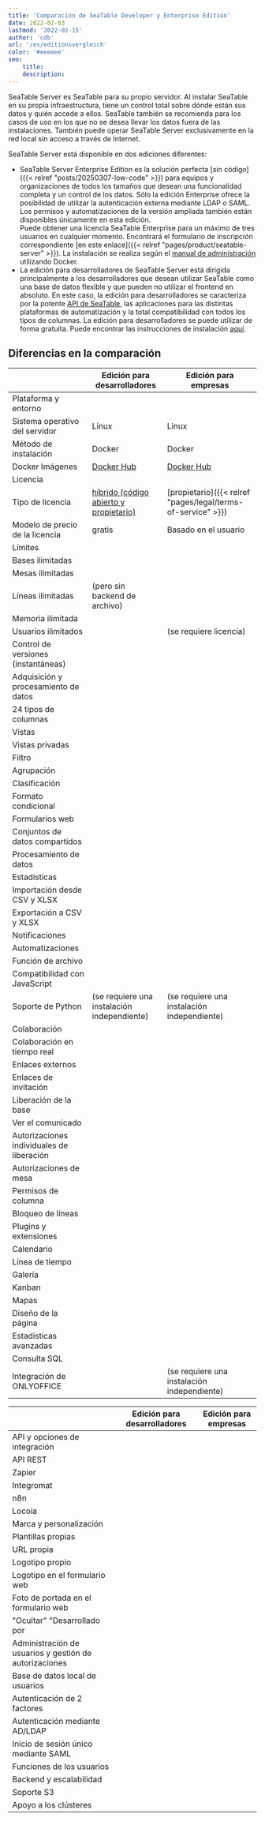 ```yaml
---
title: 'Comparación de SeaTable Developer y Enterprise Edition'
date: 2022-02-03
lastmod: '2022-02-15'
author: 'cdb'
url: '/es/editionsvergleich'
color: '#eeeeee'
seo:
    title:
    description:
---
```


SeaTable Server es SeaTable para su propio servidor. Al instalar SeaTable en su propia infraestructura, tiene un control total sobre dónde están sus datos y quién accede a ellos. SeaTable también se recomienda para los casos de uso en los que no se desea llevar los datos fuera de las instalaciones. También puede operar SeaTable Server exclusivamente en la red local sin acceso a través de Internet.

SeaTable Server está disponible en dos ediciones diferentes:

- SeaTable Server Enterprise Edition es la solución perfecta [sin código]({{< relref "posts/20250307-low-code" >}}) para equipos y organizaciones de todos los tamaños que desean una funcionalidad completa y un control de los datos. Sólo la edición Enterprise ofrece la posibilidad de utilizar la autenticación externa mediante LDAP o SAML. Los permisos y automatizaciones de la versión ampliada también están disponibles únicamente en esta edición.  
   Puede obtener una licencia SeaTable Enterprise para un máximo de tres usuarios en cualquier momento. Encontrará el formulario de inscripción correspondiente [en este enlace]({{< relref "pages/product/seatable-server" >}}). La instalación se realiza según el [manual de administración](https://manual.seatable.io/docker/Enterprise-Edition/Deploy%20SeaTable-EE%20with%20Docker/) utilizando Docker.
- La edición para desarrolladores de SeaTable Server está dirigida principalmente a los desarrolladores que desean utilizar SeaTable como una base de datos flexible y que pueden no utilizar el frontend en absoluto. En este caso, la edición para desarrolladores se caracteriza por la potente [API de SeaTable](https://api.seatable.com/), las aplicaciones para las distintas plataformas de automatización y la total compatibilidad con todos los tipos de columnas. La edición para desarrolladores se puede utilizar de forma gratuita. Puede encontrar las instrucciones de instalación [aquí](https://manual.seatable.io/docker/Developer-Edition/Deploy%20SeaTable-DE%20with%20Docker/).

## Diferencias en la comparación

|                                           | Edición para desarrolladores                                                       | Edición para empresas                                              |
| ----------------------------------------- | ---------------------------------------------------------------------------------- | ------------------------------------------------------------------ |
| Plataforma y entorno                      |                                                                                    |                                                                    |
| Sistema operativo del servidor            | Linux                                                                              | Linux                                                              |
| Método de instalación                     | Docker                                                                             | Docker                                                             |
| Docker Imágenes                           | [Docker Hub](https://hub.docker.com/r/seatable/seatable-developer)                 | [Docker Hub](https://hub.docker.com/r/seatable/seatable-developer) |
| Licencia                                  |                                                                                    |                                                                    |
| Tipo de licencia                          | [híbrido (código abierto y propietario)](https://manual.seatable.io/home/#license) | [propietario]({{< relref "pages/legal/terms-of-service" >}})       |
| Modelo de precio de la licencia           | gratis                                                                             | Basado en el usuario                                               |
| Límites                                   |                                                                                    |                                                                    |
| Bases ilimitadas                          |                                                                                    |                                                                    |
| Mesas ilimitadas                          |                                                                                    |                                                                    |
| Líneas ilimitadas                         | (pero sin backend de archivo)                                                      |                                                                    |
| Memoria ilimitada                         |                                                                                    |                                                                    |
| Usuarios ilimitados                       |                                                                                    | (se requiere licencia)                                             |
| Control de versiones (instantáneas)       |                                                                                    |                                                                    |
| Adquisición y procesamiento de datos      |                                                                                    |                                                                    |
| 24 tipos de columnas                      |                                                                                    |                                                                    |
| Vistas                                    |                                                                                    |                                                                    |
| Vistas privadas                           |                                                                                    |                                                                    |
| Filtro                                    |                                                                                    |                                                                    |
| Agrupación                                |                                                                                    |                                                                    |
| Clasificación                             |                                                                                    |                                                                    |
| Formato condicional                       |                                                                                    |                                                                    |
| Formularios web                           |                                                                                    |                                                                    |
| Conjuntos de datos compartidos            |                                                                                    |                                                                    |
| Procesamiento de datos                    |                                                                                    |                                                                    |
| Estadísticas                              |                                                                                    |                                                                    |
| Importación desde CSV y XLSX              |                                                                                    |                                                                    |
| Exportación a CSV y XLSX                  |                                                                                    |                                                                    |
| Notificaciones                            |                                                                                    |                                                                    |
| Automatizaciones                          |                                                                                    |                                                                    |
| Función de archivo                        |                                                                                    |                                                                    |
| Compatibilidad con JavaScript             |                                                                                    |                                                                    |
| Soporte de Python                         | (se requiere una instalación independiente)                                        | (se requiere una instalación independiente)                        |
| Colaboración                              |                                                                                    |                                                                    |
| Colaboración en tiempo real               |                                                                                    |                                                                    |
| Enlaces externos                          |                                                                                    |                                                                    |
| Enlaces de invitación                     |                                                                                    |                                                                    |
| Liberación de la base                     |                                                                                    |                                                                    |
| Ver el comunicado                         |                                                                                    |                                                                    |
| Autorizaciones individuales de liberación |                                                                                    |                                                                    |
| Autorizaciones de mesa                    |                                                                                    |                                                                    |
| Permisos de columna                       |                                                                                    |                                                                    |
| Bloqueo de líneas                         |                                                                                    |                                                                    |
| Plugins y extensiones                     |                                                                                    |                                                                    |
| Calendario                                |                                                                                    |                                                                    |
| Línea de tiempo                           |                                                                                    |                                                                    |
| Galería                                   |                                                                                    |                                                                    |
| Kanban                                    |                                                                                    |                                                                    |
| Mapas                                     |                                                                                    |                                                                    |
| Diseño de la página                       |                                                                                    |                                                                    |
| Estadísticas avanzadas                    |                                                                                    |                                                                    |
| Consulta SQL                              |                                                                                    |                                                                    |
| Integración de ONLYOFFICE                 |                                                                                    | (se requiere una instalación independiente)                        |

|                                                        | Edición para desarrolladores | Edición para empresas |
| ------------------------------------------------------ | ---------------------------- | --------------------- |
| API y opciones de integración                          |                              |                       |
| API REST                                               |                              |                       |
| Zapier                                                 |                              |                       |
| Integromat                                             |                              |                       |
| n8n                                                    |                              |                       |
| Locoia                                                 |                              |                       |
| Marca y personalización                                |                              |                       |
| Plantillas propias                                     |                              |                       |
| URL propia                                             |                              |                       |
| Logotipo propio                                        |                              |                       |
| Logotipo en el formulario web                          |                              |                       |
| Foto de portada en el formulario web                   |                              |                       |
| "Ocultar" "Desarrollado por                            |                              |                       |
| Administración de usuarios y gestión de autorizaciones |                              |                       |
| Base de datos local de usuarios                        |                              |                       |
| Autenticación de 2 factores                            |                              |                       |
| Autenticación mediante AD/LDAP                         |                              |                       |
| Inicio de sesión único mediante SAML                   |                              |                       |
| Funciones de los usuarios                              |                              |                       |
| Backend y escalabilidad                                |                              |                       |
| Soporte S3                                             |                              |                       |
| Apoyo a los clústeres                                  |                              |                       |

